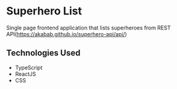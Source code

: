 # Superhero List

Single page frontend application that lists superheroes from REST API(https://akabab.github.io/superhero-api/api/)

## Technologies Used

- TypeScript
- ReactJS
- CSS
